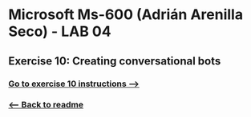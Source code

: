 # Microsoft Ms-600 (Adrián Arenilla Seco) - LAB 04


## Exercise 10: Creating conversational bots
### [Go to exercise 10 instructions -->](11-Exercise-10-Creating-conversational-bots.md)


### [<-- Back to readme](../../../../)